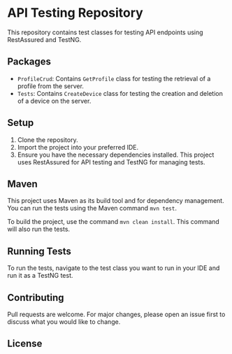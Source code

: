 # API Testing Repository

This repository contains test classes for testing API endpoints using RestAssured and TestNG.

## Packages

- `ProfileCrud`: Contains `GetProfile` class for testing the retrieval of a profile from the server.
- `Tests`: Contains `CreateDevice` class for testing the creation and deletion of a device on the server.

## Setup

1. Clone the repository.
2. Import the project into your preferred IDE.
3. Ensure you have the necessary dependencies installed. This project uses RestAssured for API testing and TestNG for managing tests.

## Maven

This project uses Maven as its build tool and for dependency management. You can run the tests using the Maven command `mvn test`.

To build the project, use the command `mvn clean install`. This command will also run the tests.

## Running Tests

To run the tests, navigate to the test class you want to run in your IDE and run it as a TestNG test.

## Contributing

Pull requests are welcome. For major changes, please open an issue first to discuss what you would like to change.

## License
